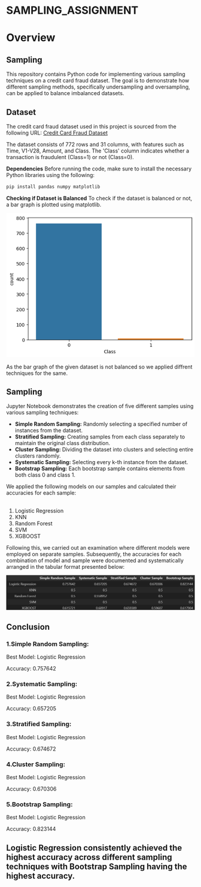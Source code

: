 # SAMPLING_ASSIGNMENT

# Overview
## Sampling 

This repository contains Python code for implementing various sampling techniques on a credit card fraud dataset. The goal is to demonstrate how different sampling methods, specifically undersampling and oversampling, can be applied to balance imbalanced datasets.

## Dataset
The credit card fraud dataset used in this project is sourced from the following URL:
[Credit Card Fraud Dataset](https://github.com/AnjulaMehto/Sampling_Assignment/blob/main/Creditcard_data.csv)


The dataset consists of 772 rows and 31 columns, with features such as Time, V1-V28, Amount, and Class. The 'Class' column indicates whether a transaction is fraudulent (Class=1) or not (Class=0).

**Dependencies**
Before running the code, make sure to install the necessary Python libraries using the following:

```bash
pip install pandas numpy matplotlib
```

**Checking if Dataset is Balanced**
To check if the dataset is balanced or not, a bar graph is plotted using matplotlib.


![Unbalanced Dataset](Unbalanced.png)<br/>

As the bar graph of the given dataset is not balanced so we applied diffrent techniques for the same.


## Sampling

Jupyter Notebook demonstrates the creation of five different samples using various sampling techniques:<br/>
* **Simple Random Sampling:** Randomly selecting a specified number of instances from the dataset.<br/>
* **Stratified Sampling:** Creating samples from each class separately to maintain the original class distribution.<br/>
* **Cluster Sampling:** Dividing the dataset into clusters and selecting entire clusters randomly.<br/>
* **Systematic Sampling:** Selecting every k-th instance from the dataset.<br/>
* **Bootstrap Sampling:** Each bootstrap sample contains elements from both class 0 and class 1.<br/>

We applied the following models on our samples and calculated their accuracies for each sample:<br/><br/>
1. Logistic Regression<br/>
2. KNN<br/>
3. Random Forest<br/>
4. SVM<br/>
5. XGBOOST<br/>

Following this, we carried out an examination where different models were employed on separate samples. Subsequently, the accuracies for each combination of model and sample were documented and systematically arranged in the tabular format presented below:<br/>

![Accuracy Table](AccuracyTable.png)<br/>

## Conclusion


### 1.Simple Random Sampling:
Best Model: Logistic Regression

Accuracy: 0.757642


### 2.Systematic Sampling:
Best Model: Logistic Regression

Accuracy: 0.657205


### 3.Stratified Sampling:
Best Model: Logistic Regression

Accuracy: 0.674672	


### 4.Cluster Sampling:
Best Model: Logistic Regression

Accuracy: 0.670306


### 5.Bootstrap Sampling:
Best Model: Logistic Regression

Accuracy: 0.823144


## Logistic Regression consistently achieved the highest accuracy across different sampling techniques with Bootstrap Sampling having the highest accuracy.

